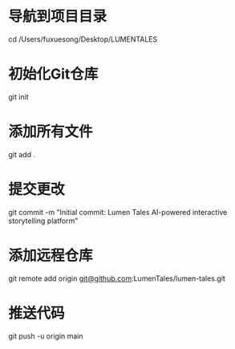 # 导航到项目目录
cd /Users/fuxuesong/Desktop/LUMENTALES

# 初始化Git仓库
git init

# 添加所有文件
git add .

# 提交更改
git commit -m "Initial commit: Lumen Tales AI-powered interactive storytelling platform"

# 添加远程仓库
git remote add origin git@github.com:LumenTales/lumen-tales.git

# 推送代码
git push -u origin main 